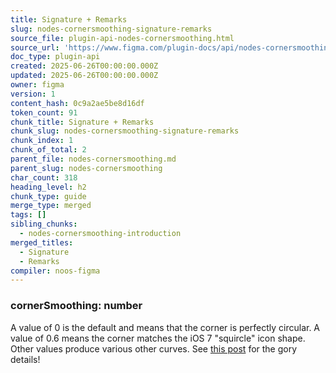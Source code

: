 ```yaml
---
title: Signature + Remarks
slug: nodes-cornersmoothing-signature-remarks
source_file: plugin-api-nodes-cornersmoothing.html
source_url: 'https://www.figma.com/plugin-docs/api/nodes-cornersmoothing/'
doc_type: plugin-api
created: 2025-06-26T00:00:00.000Z
updated: 2025-06-26T00:00:00.000Z
owner: figma
version: 1
content_hash: 0c9a2ae5be8d16df
token_count: 91
chunk_title: Signature + Remarks
chunk_slug: nodes-cornersmoothing-signature-remarks
chunk_index: 1
chunk_of_total: 2
parent_file: nodes-cornersmoothing.md
parent_slug: nodes-cornersmoothing
char_count: 318
heading_level: h2
chunk_type: guide
merge_type: merged
tags: []
sibling_chunks:
  - nodes-cornersmoothing-introduction
merged_titles:
  - Signature
  - Remarks
compiler: noos-figma
---
```


### cornerSmoothing: number

A value of 0 is the default and means that the corner is perfectly circular. A value of 0.6 means the corner matches the iOS 7 "squircle" icon shape. Other values produce various other curves. See [this post](https://www.figma.com/blog/desperately-seeking-squircles/) for the gory details!
